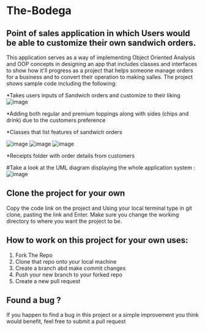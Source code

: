 # The-Bodega
## Point of sales application in which Users would be able to customize their own sandwich orders.

This application serves as a way of implementing Object Oriented Analysis and OOP concepts in designing an app that includes classes and interfaces to show how it'll progress as a project that helps someone manage orders for a business and to convert their operation to making salles. The project shows sample code including the following:

*Takes users inputs of Sandwich orders and customize to their liking ![image](https://github.com/Chrisescano/The-Bodega/assets/147072859/999e67a1-4b26-4faf-b763-15d386eedfc5)


*Adding both regular and premium toppings along with sides (chips and drink) due to the customers preference


*Classes that list features of sandwich orders 


![image](https://github.com/Chrisescano/The-Bodega/assets/147072859/87d8e91b-4f1d-44eb-960f-8332955875d9)
![image](https://github.com/Chrisescano/The-Bodega/assets/147072859/b1398bfc-5ed5-4544-acfa-4f7682830b77) ![image](https://github.com/Chrisescano/The-Bodega/assets/147072859/51efa3e6-47c5-496f-be80-f89e5394a809)



*Receipts folder with order details from customers

#Take a look at the UML diagram displaying the whole application system : ![image](https://github.com/Chrisescano/The-Bodega/assets/147072859/d7ad6f64-5c97-4421-8e2b-8c959b5e4d88)


## Clone the project for your own
Copy the code link on the project and Using your local terminal type in git clone, pasting the link and Enter. Make sure you change the working directory to where you want the project to be. 

## How to work on this project for your own uses:
1. Fork The Repo
2. Clone that repo onto your local machine
3. Create a branch abd make commit changes
4. Push your new branch to your forked repo
5. Create a new pull request

## Found a bug ?
If you happen to find a bug in this project  or a simple improvement you think would benefit, feel free to submit a pull request

